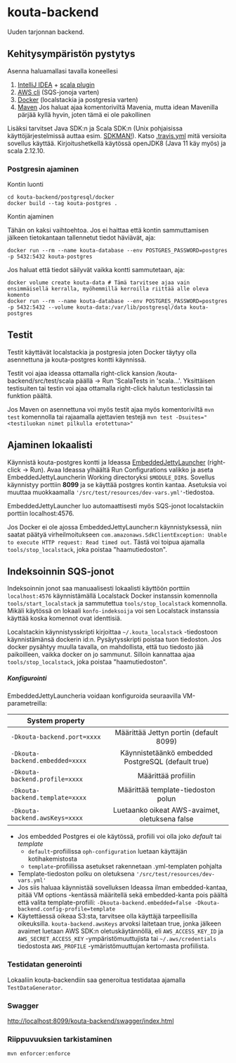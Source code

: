 # kouta-backend

Uuden tarjonnan backend.

## Kehitysympäristön pystytys

Asenna haluamallasi tavalla koneellesi 
1. [IntelliJ IDEA](https://www.jetbrains.com/idea/) + [scala plugin](https://plugins.jetbrains.com/plugin/1347-scala)
2. [AWS cli](https://aws.amazon.com/cli/) (SQS-jonoja varten)
3. [Docker](https://www.docker.com/get-started) (localstackia ja postgresia varten)
4. [Maven](https://maven.apache.org/) Jos haluat ajaa komentoriviltä Mavenia, 
mutta idean Mavenilla pärjää kyllä hyvin, joten tämä ei ole pakollinen

Lisäksi tarvitset Java SDK:n ja Scala SDK:n (Unix pohjaisissa käyttöjärjestelmissä auttaa esim. [SDKMAN!](https://sdkman.io/)). Katso [.travis.yml](.travis.yml) mitä versioita sovellus käyttää. 
Kirjoitushetkellä käytössä openJDK8 (Java 11 käy myös) ja scala 2.12.10. 

### Postgresin ajaminen

Kontin luonti

``` shell
cd kouta-backend/postgresql/docker
docker build --tag kouta-postgres .
```

Kontin ajaminen

Tähän on kaksi vaihtoehtoa. Jos ei haittaa että kontin sammuttamisen jälkeen 
tietokantaan tallennetut tiedot häviävät, aja:

``` shell
docker run --rm --name kouta-database --env POSTGRES_PASSWORD=postgres -p 5432:5432 kouta-postgres
```

Jos haluat että tiedot säilyvät vaikka kontti sammutetaan, aja:

``` shell
docker volume create kouta-data # Tämä tarvitsee ajaa vain ensimmäisellä kerralla, myöhemmillä kerroilla riittää alle oleva komento
docker run --rm --name kouta-database --env POSTGRES_PASSWORD=postgres -p 5432:5432 --volume kouta-data:/var/lib/postgresql/data kouta-postgres
```

## Testit

Testit käyttävät localstackia ja postgresia joten Docker täytyy olla asennettuna 
ja kouta-postgres kontti käynnissä.

Testit voi ajaa ideassa ottamalla right-click kansion /kouta-backend/src/test/scala päällä -> Run 'ScalaTests in 'scala...'. 
Yksittäisen testisuiten tai testin voi ajaa ottamalla right-click halutun testiclassin tai funktion päältä. 

Jos Maven on asennettuna voi myös testit ajaa myös komentoriviltä `mvn test` komennolla tai rajaamalla ajettavien testejä
`mvn test -Dsuites="<testiluokan nimet pilkulla erotettuna>"`

## Ajaminen lokaalisti

Käynnistä kouta-postgres kontti ja Ideassa [EmbeddedJettyLauncher](embeddedJettyLauncher.scala) (right-click -> Run). 
Avaa Ideassa ylhäältä Run Configurations valikko ja aseta EmbeddedJettyLauncherin Working directoryksi `$MODULE_DIR$`. Sovellus
käynnistyy porttiin **8099** ja se käyttää postgres kontin kantaa. Asetuksia voi muuttaa muokkaamalla
```'/src/test/resources/dev-vars.yml'```-tiedostoa.

EmbeddedJettyLauncher luo automaattisesti myös SQS-jonot localstackiin porttiin localhost:4576.

Jos Docker ei ole ajossa EmbeddedJettyLauncher:n käynnistyksessä, niin saatat päätyä virheilmoitukseen
```com.amazonaws.SdkClientException: Unable to execute HTTP request: Read timed out```. 
Tästä voi toipua ajamalla `tools/stop_localstack`, joka poistaa "haamutiedoston".

## Indeksoinnin SQS-jonot

Indeksoinnin jonot saa manuaalisesti lokaalisti käyttöön porttiin `localhost:4576` käynnistämällä
Localstack Docker instanssin komennolla `tools/start_localstack` ja sammutettua
`tools/stop_localstack` komennolla. Mikäli käytössä on lokaali `konfo-indeksoija` voi sen
Localstack instanssia käyttää koska komennot ovat identtisiä.

Localstackin käynnistysskripti kirjoittaa `~/.kouta_localstack` -tiedostoon käynnistämänsä dockerin id:n.
Pysäytysskripti poistaa tuon tiedoston. Jos docker pysähtyy muulla tavalla, on mahdollista, että tuo tiedosto
jää paikoilleen, vaikka docker on jo sammunut. Silloin kannattaa ajaa `tools/stop_localstack`, joka poistaa "haamutiedoston".

##### Konfigurointi

EmbeddedJettyLauncheria voidaan konfiguroida seuraavilla VM-parametreilla:
 
| System property                     |                                                    |
| ----------------------------------- |:--------------------------------------------------:| 
| ```-Dkouta-backend.port=xxxx```     | Määrittää Jettyn portin (default 8099)             | 
| ```-Dkouta-backend.embedded=xxxx``` | Käynnistetäänkö embedded PostgreSQL (default true) |
| ```-Dkouta-backend.profile=xxxx```  | Määrittää profiilin                                | 
| ```-Dkouta-backend.template=xxxx``` | Määrittää template-tiedoston polun                 |
| ```-Dkouta-backend.awsKeys=xxxx```  | Luetaanko oikeat AWS-avaimet, oletuksena false     |

* Jos embedded Postgres ei ole käytössä, profiili voi olla joko *default* tai *template*
    * ```default```-profiilissa ```oph-configuration``` luetaan käyttäjän kotihakemistosta
    * ```template```-profiilissa asetukset rakennetaan .yml-templaten pohjalta
* Template-tiedoston polku on oletuksena ```'/src/test/resources/dev-vars.yml'``` 
* Jos siis haluaa käynnistää sovelluksen Ideassa ilman embedded-kantaa, pitää VM options -kentässä
  määritellä sekä embedded-kanta pois päältä että valita template-profiili:
  `-Dkouta-backend.embedded=false -Dkouta-backend.config-profile=template`
* Käytettäessä oikeaa S3:sta, tarvitsee olla käyttäjä tarpeellisilla oikeuksilla.
  `kouta-backend.awsKeys` arvoksi laitetaan true, jonka jälkeen avaimet luetaan AWS SDK:n oletuskäytännöllä,
  eli `AWS_ACCESS_KEY_ID` ja `AWS_SECRET_ACCESS_KEY` -ympäristömuuttujista tai `~/.aws/credentials` tiedostosta
  `AWS_PROFILE` -ymäristömuuttujan kertomasta profiilista.

### Testidatan generointi

Lokaaliin kouta-backendiin saa generoitua testidataa ajamalla ```TestDataGenerator```.

### Swagger

[http://localhost:8099/kouta-backend/swagger/index.html](http://localhost:8099/kouta-backend/swagger/index.html)

### Riippuvuuksien tarkistaminen

```mvn enforcer:enforce```

